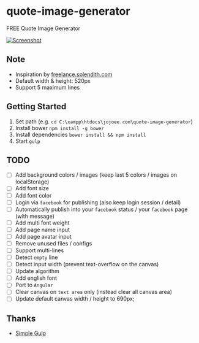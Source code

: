 # quote-image-generator
FREE Quote Image Generator

[![Screenshot](https://raw.githubusercontent.com/jojoee/quote-image-generator/gh-pages/screenshot.jpg "Screenshot")](http://jojoee.github.io/quote-image-generator/)

## Note
- Inspiration by [freelance.splendith.com](http://freelance.splendith.com/)
- Default width & height: 520px
- Support 5 maximum lines

## Getting Started
1. Set path (e.g. `cd C:\xampp\htdocs\jojoee.com\quote-image-generator`)
2. Install bower `npm install -g bower`
3. Install dependencies `bower install && npm install`
4. Start `gulp`

## TODO
- [ ] Add background colors / images (keep last 5 colors / images on localStorage)
- [ ] Add font size
- [ ] Add font color
- [ ] Login via `facebook` for publishing (also keep login session / detail)
- [ ] Automatically publish into your `facebook` status / your `facebook` page (with message)
- [ ] Add multi font weight
- [ ] Add page name input
- [ ] Add page avatar input
- [ ] Remove unused files / configs
- [ ] Support multi-lines
- [ ] Detect `empty` line
- [ ] Detect input width (prevent text-overflow on the canvas)
- [ ] Update algorithm
- [ ] Add english font
- [ ] Port to `Angular`
- [ ] Clear canvas on `text area` only (instead clear all canvas area)
- [ ] Update default canvas width / height to 690px;

## Thanks
- [Simple Gulp](https://github.com/jojoee/simple-gulp)
